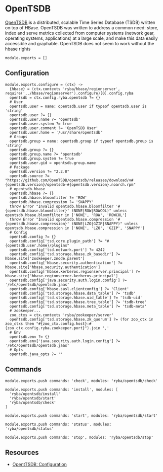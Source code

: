 
# OpenTSDB

[OpenTSDB][website] is a distributed, scalable Time Series Database (TSDB) written on
top of HBase.  OpenTSDB was written to address a common need: store, index
and serve metrics collected from computer systems (network gear, operating
systems, applications) at a large scale, and make this data easily accessible
and graphable.
OpenTSDB does not seem to work without the hbase rights

    module.exports = []

## Configuration

    module.exports.configure = (ctx) ->
      {hbase} = (ctx.contexts 'ryba/hbase/regionserver', require('../hbase/regionserver').configure)[0].config.ryba
      opentsdb = ctx.config.ryba.opentsdb ?= {}
      # User
      opentsdb.user = name: opentsdb.user if typeof opentsdb.user is 'string'
      opentsdb.user ?= {}
      opentsdb.user.name ?= 'opentsdb'
      opentsdb.user.system ?= true
      opentsdb.user.comment ?= 'OpenTSDB User'
      opentsdb.user.home = '/usr/share/opentsdb'
      # Groups
      opentsdb.group = name: opentsdb.group if typeof opentsdb.group is 'string'
      opentsdb.group ?= {}
      opentsdb.group.name ?= 'opentsdb'
      opentsdb.group.system ?= true
      opentsdb.user.gid = opentsdb.group.name
      # Package
      opentsdb.version ?= "2.2.0"
      opentsdb.source ?= "https://github.com/OpenTSDB/opentsdb/releases/download/v#{opentsdb.version}/opentsdb-#{opentsdb.version}.noarch.rpm"
      # opentsdb.hbase
      opentsdb.hbase ?= {}
      opentsdb.hbase.bloomfilter ?= 'ROW'
      opentsdb.hbase.compression ?= 'SNAPPY'
      throw Error "Invalid opentsdb.hbase.bloomfilter '#{opentsdb.hbase.bloomfilter}' (NONE|ROW|ROWCOL)" unless opentsdb.hbase.bloomfilter in ['NONE', 'ROW', 'ROWCOL']
      throw Error "Invalid opentsdb.hbase.compression '#{opentsdb.hbase.compression}' (NONE|LZO|GZIP|SNAPPY)" unless opentsdb.hbase.compression in ['NONE', 'LZO', 'GZIP', 'SNAPPY']
      # Config
      opentsdb.config ?= {}
      opentsdb.config['tsd.core.plugin_path'] ?= "#{opentsdb.user.home}/plugins"
      opentsdb.config['tsd.network.port'] ?= 4242
      opentsdb.config['tsd.storage.hbase.zk_basedir'] ?= hbase.site['zookeeper.znode.parent']
      opentsdb.config['hbase.security.authentication'] ?= hbase.site['hbase.security.authentication']
      opentsdb.config['hbase.kerberos.regionserver.principal'] ?= hbase.site['hbase.regionserver.kerberos.principal']
      opentsdb.config['java.security.auth.login.config'] ?= '/etc/opentsdb/opentsdb.jaas'
      opentsdb.config['hbase.sasl.clientconfig'] ?= 'Client'
      opentsdb.config['tsd.storage.hbase.data_table'] ?= 'tsdb'
      opentsdb.config['tsd.storage.hbase.uid_table'] ?= 'tsdb-uid'
      opentsdb.config['tsd.storage.hbase.tree_table'] ?= 'tsdb-tree'
      opentsdb.config['tsd.storage.hbase.meta_table'] ?= 'tsdb-meta'
      # zookeeper...
      zoo_ctxs = ctx.contexts 'ryba/zookeeper/server'
      opentsdb.config['tsd.storage.hbase.zk_quorum'] ?= (for zoo_ctx in zoo_ctxs then "#{zoo_ctx.config.host}:#{zoo_ctx.config.ryba.zookeeper.port}").join ','
      # Env
      opentsdb.env ?= {}
      opentsdb.env['java.security.auth.login.config'] ?= '/etc/opentsdb/opentsdb.jaas'
      # Opts
      opentsdb.java_opts ?= ''

## Commands

    module.exports.push commands: 'check', modules: 'ryba/opentsdb/check'

    module.exports.push commands: 'install', modules: [
      'ryba/opentsdb/install'
      'ryba/opentsdb/start'
      'ryba/opentsdb/check'
    ]

    module.exports.push commands: 'start', modules: 'ryba/opentsdb/start'

    module.exports.push commands: 'status', modules: 'ryba/opentsdb/status'

    module.exports.push commands: 'stop', modules: 'ryba/opentsdb/stop'


## Resources

*   [OpentTSDB: Configuration](http://opentsdb.net/docs/build/html/user_guide/configuration.html)

[website]: http://opentsdb.net/


